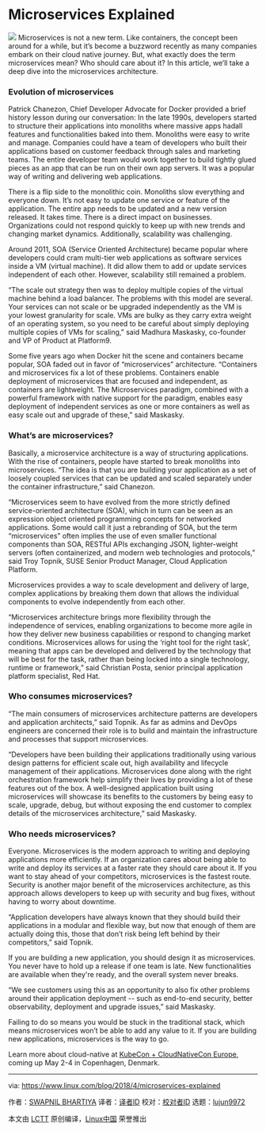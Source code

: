 Microservices Explained
======

![](https://www.linux.com/sites/lcom/files/styles/rendered_file/public/cloud-microservices.jpg?itok=GpoWiDeG)
Microservices is not a new term. Like containers, the concept been around for a while, but it’s become a buzzword recently as many companies embark on their cloud native journey. But, what exactly does the term microservices mean? Who should care about it? In this article, we’ll take a deep dive into the microservices architecture.

### Evolution of microservices

Patrick Chanezon, Chief Developer Advocate for Docker provided a brief history lesson during our conversation: In the late 1990s, developers started to structure their applications into monoliths where massive apps hadall features and functionalities baked into them. Monoliths were easy to write and manage. Companies could have a team of developers who built their applications based on customer feedback through sales and marketing teams. The entire developer team would work together to build tightly glued pieces as an app that can be run on their own app servers. It was a popular way of writing and delivering web applications.

There is a flip side to the monolithic coin. Monoliths slow everything and everyone down. It’s not easy to update one service or feature of the application. The entire app needs to be updated and a new version released. It takes time. There is a direct impact on businesses. Organizations could not respond quickly to keep up with new trends and changing market dynamics. Additionally, scalability was challenging.

Around 2011, SOA (Service Oriented Architecture) became popular where developers could cram multi-tier web applications as software services inside a VM (virtual machine). It did allow them to add or update services independent of each other. However, scalability still remained a problem.

“The scale out strategy then was to deploy multiple copies of the virtual machine behind a load balancer. The problems with this model are several. Your services can not scale or be upgraded independently as the VM is your lowest granularity for scale. VMs are bulky as they carry extra weight of an operating system, so you need to be careful about simply deploying multiple copies of VMs for scaling,” said Madhura Maskasky, co-founder and VP of Product at Platform9.

Some five years ago when Docker hit the scene and containers became popular, SOA faded out in favor of “microservices” architecture. “Containers and microservices fix a lot of these problems. Containers enable deployment of microservices that are focused and independent, as containers are lightweight. The Microservices paradigm, combined with a powerful framework with native support for the paradigm, enables easy deployment of independent services as one or more containers as well as easy scale out and upgrade of these,” said Maskasky.

### What’s are microservices?

Basically, a microservice architecture is a way of structuring applications. With the rise of containers, people have started to break monoliths into microservices. “The idea is that you are building your application as a set of loosely coupled services that can be updated and scaled separately under the container infrastructure,” said Chanezon.

“Microservices seem to have evolved from the more strictly defined service-oriented architecture (SOA), which in turn can be seen as an expression object oriented programming concepts for networked applications. Some would call it just a rebranding of SOA, but the term “microservices” often implies the use of even smaller functional components than SOA, RESTful APIs exchanging JSON, lighter-weight servers (often containerized, and modern web technologies and protocols,” said Troy Topnik, SUSE Senior Product Manager, Cloud Application Platform.

Microservices provides a way to scale development and delivery of large, complex applications by breaking them down that allows the individual components to evolve independently from each other.

“Microservices architecture brings more flexibility through the independence of services, enabling organizations to become more agile in how they deliver new business capabilities or respond to changing market conditions. Microservices allows for using the ‘right tool for the right task’, meaning that apps can be developed and delivered by the technology that will be best for the task, rather than being locked into a single technology, runtime or framework,” said Christian Posta, senior principal application platform specialist, Red Hat.

### Who consumes microservices?

“The main consumers of microservices architecture patterns are developers and application architects,” said Topnik. As far as admins and DevOps engineers are concerned their role is to build and maintain the infrastructure and processes that support microservices.

“Developers have been building their applications traditionally using various design patterns for efficient scale out, high availability and lifecycle management of their applications. Microservices done along with the right orchestration framework help simplify their lives by providing a lot of these features out of the box. A well-designed application built using microservices will showcase its benefits to the customers by being easy to scale, upgrade, debug, but without exposing the end customer to complex details of the microservices architecture,” said Maskasky.

### Who needs microservices?

Everyone. Microservices is the modern approach to writing and deploying applications more efficiently. If an organization cares about being able to write and deploy its services at a faster rate they should care about it. If you want to stay ahead of your competitors, microservices is the fastest route. Security is another major benefit of the microservices architecture, as this approach allows developers to keep up with security and bug fixes, without having to worry about downtime.

“Application developers have always known that they should build their applications in a modular and flexible way, but now that enough of them are actually doing this, those that don’t risk being left behind by their competitors,” said Topnik.

If you are building a new application, you should design it as microservices. You never have to hold up a release if one team is late. New functionalities are available when they're ready, and the overall system never breaks.

“We see customers using this as an opportunity to also fix other problems around their application deployment -- such as end-to-end security, better observability, deployment and upgrade issues,” said Maskasky.

Failing to do so means you would be stuck in the traditional stack, which means microservices won’t be able to add any value to it. If you are building new applications, microservices is the way to go.

Learn more about cloud-native at [KubeCon + CloudNativeCon Europe][1], coming up May 2-4 in Copenhagen, Denmark.

--------------------------------------------------------------------------------

via: https://www.linux.com/blog/2018/4/microservices-explained

作者：[SWAPNIL BHARTIYA][a]
译者：[译者ID](https://github.com/译者ID)
校对：[校对者ID](https://github.com/校对者ID)
选题：[lujun9972](https://github.com/lujun9972)

本文由 [LCTT](https://github.com/LCTT/TranslateProject) 原创编译，[Linux中国](https://linux.cn/) 荣誉推出

[a]:https://www.linux.com/users/arnieswap
[1]:https://events.linuxfoundation.org/events/kubecon-cloudnativecon-europe-2018/attend/register/
